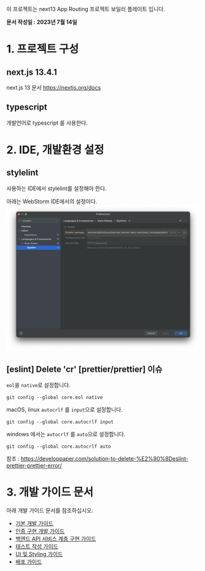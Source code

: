 이 프로젝트는 next13 App Routing 프로젝트 보일러 플레이트 입니다.

**문서 작성일 : 2023년 7월 14일**

# 1. 프로젝트 구성
## next.js 13.4.1
next.js 13 문서
https://nextjs.org/docs

## typescript
개발언어로 typescript 를 사용한다.

# 2. IDE, 개발환경 설정
## stylelint
사용하는 IDE에서 stylelint를 설정해야 한다.

아래는 WebStorm IDE에서의 설정이다.
![img.png](document/readme/webstorm_stylelint_settings.png)

## [eslint] Delete 'cr' [prettier/prettier] 이슈
`eol`을 `native`로 설정합니다.
```shell
git config --global core.eol native
```

macOS, linux `autocrlf` 를 `input`으로 설정합니다.
```shell
git config --global core.autocrlf input
```

windows 에서는 `autocrlf` 를 `auto`으로 설정합니다.
```shell
git config --global core.autocrlf auto
```
참조 : https://developpaper.com/solution-to-delete-%E2%90%8Deslint-prettier-prettier-error/

# 3. 개발 가이드 문서
아래 개발 가이드 문서를 참조하십시오.
- [기본 개발 가이드](document%2Fdevelop-guide.md)
- [인증 구현 개발 가이드](document%2Fauthentication-guide.md)
- [백엔드 API 서비스 계층 구현 가이드](document%2Fbackend-service-guide.md)
- [테스트 작성 가이드](document%2Ftesting-guide.md)
- [UI 및 Styling 가이드](document%2Fui-styling-guide.md)
- [배포 가이드](document%2Fdelivery-guide.md)
